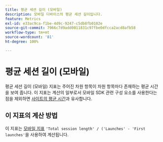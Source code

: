```yaml
---
title: 평균 세션 길이 (모바일)
description: 모바일 디바이스의 평균 세션 길이입니다.
feature: Metrics
exl-id: e33ac9ca-f1be-4d9c-9247-c5db8fb0102e
source-git-commit: 7966c7d9add0011831c97fbe0dfcca2acd8afb58
workflow-type: tm+mt
source-wordcount: '81'
ht-degree: 100%

---
```


# 평균 세션 길이 (모바일)

평균 세션 길이 (모바일) 지표는 주어진 차원 항목이 차원 항목마다 존재하는 평균 시간을 보여 줍니다. 이 지표는 계산의 일부로서 모바일 SDK 관련 구성 요소를 사용한다는 점을 제외하면 [사이트의 평균 시간](average-time-on-site.md)과 유사합니다.

## 이 지표의 계산 방법

이 지표는 [모바일 지표](https://experienceleague.adobe.com/docs/mobile-services/using/get-started-ug/mobile-metrics/metrics-reference.html?lang=ko-KR) `'Total session length' / ('Launches' - 'First launches'`을 사용하여 계산됩니다.

